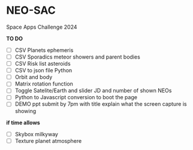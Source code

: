 # NEO-SAC
 Space Apps Challenge 2024 
 
 **TO DO**
- [ ] CSV Planets ephemeris
- [ ] CSV Sporadics meteor showers and parent bodies
- [ ] CSV Risk list asteroids
- [ ] CSV to json file Python
- [ ] Orbit and body
- [ ] Matrix rotation function
- [ ] Toggle Satelite/Earth and slider JD and number of shown NEOs
- [ ] Python to Javascript conversion to boot the page
- [ ] DEMO ppt submit by 7pm with title explain what the screen capture is showing

**if time allows**
- [ ] Skybox milkyway
- [ ] Texture planet atmosphere
